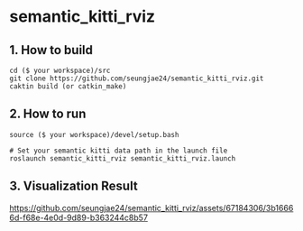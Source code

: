 # semantic_kitti_rviz

## 1. How to build

```
cd ($ your workspace)/src
git clone https://github.com/seungjae24/semantic_kitti_rviz.git
caktin build (or catkin_make)
```

## 2. How to run

```
source ($ your workspace)/devel/setup.bash

# Set your semantic kitti data path in the launch file
roslaunch semantic_kitti_rviz semantic_kitti_rviz.launch
```

## 3. Visualization Result



https://github.com/seungjae24/semantic_kitti_rviz/assets/67184306/3b16666d-f68e-4e0d-9d89-b363244c8b57

